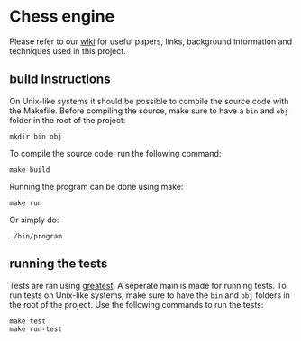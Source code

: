 # Chess engine
Please refer to our [wiki](https://github.com/Shibe/chess-engine/wiki) for useful papers, links, background information and techniques used in this project.

## build instructions
On Unix-like systems it should be possible to compile the source code with the Makefile.
Before compiling the source, make sure to have a ```bin``` and ```obj``` folder in the root of the project:
```
mkdir bin obj
```
To compile the source code, run the following command:
```
make build
```
Running the program can be done using make:
```
make run
```
Or simply do:
```
./bin/program
```

## running the tests
Tests are ran using [greatest](https://github.com/silentbicycle/greatest). A seperate main is made for running tests.
To run tests on Unix-like systems, make sure to have the ```bin``` and ```obj``` folders in the root of the project. Use the following commands to run the tests:

```
make test
make run-test
```


